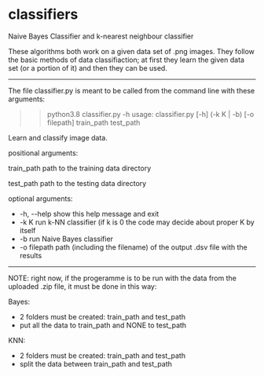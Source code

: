 # classifiers
Naive Bayes Classifier and k-nearest neighbour classifier

These algorithms both work on a given data set of .png images. They follow the basic methods of data classifiaction; at first they learn the given data set (or a portion of it) and then they can be used.

-----------------------------------------------------------------------------------------

The file classifier.py is meant to be called from the command line with these arguments:
>> python3.8 classifier.py -h
usage: classifier.py [-h] (-k K | -b) [-o filepath] train_path test_path

Learn and classify image data.

positional arguments:

train_path   path to the training data directory

test_path    path to the testing data directory

optional arguments:
- -h, --help   show this help message and exit
- -k K         run k-NN classifier (if k is 0 the code may decide about proper K by itself
- -b           run Naive Bayes classifier
- -o filepath  path (including the filename) of the output .dsv file with the results
  
----------------------------------------------------------------------------------------

NOTE: right now, if the progeramme is to be run with the data from the uploaded .zip file, it must be done in this way:
  
Bayes: 
- 2 folders must be created: train_path and test_path
- put all the data to train_path and NONE to test_path
  
KNN:
- 2 folders must be created: train_path and test_path
- split the data between train_path and test_path
